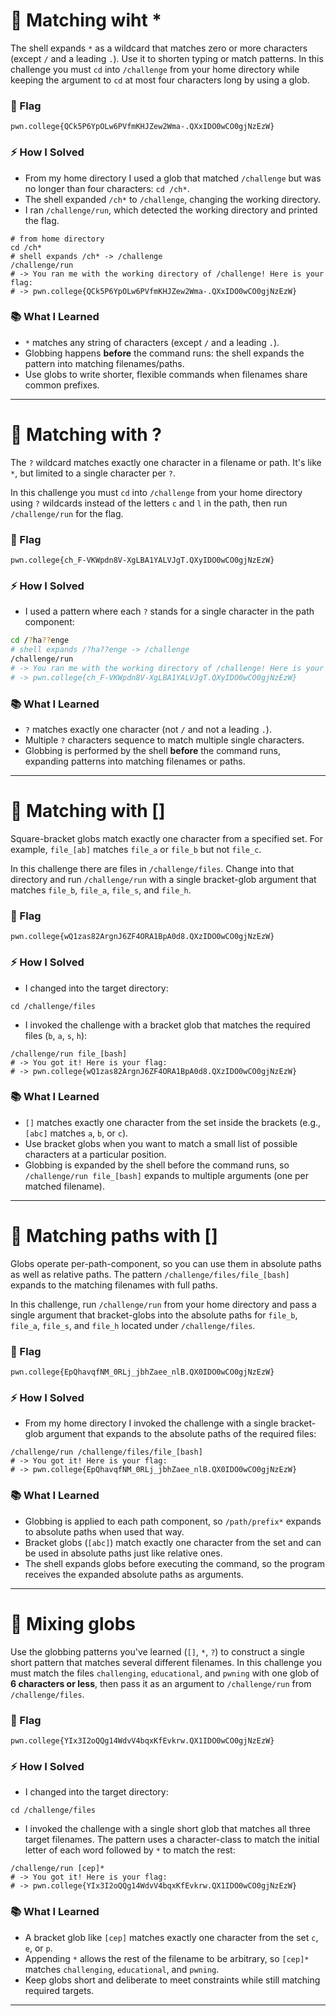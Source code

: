 # 🔹 Matching wiht *

The shell expands `*` as a wildcard that matches zero or more characters (except `/` and a leading `.`). Use it to shorten typing or match patterns. In this challenge you must `cd` into `/challenge` from your home directory while keeping the argument to `cd` at most four characters long by using a glob.

### 🏴 Flag

`pwn.college{QCk5P6YpOLw6PVfmKHJZew2Wma-.QXxIDO0wCO0gjNzEzW}`

### ⚡ How I Solved

* From my home directory I used a glob that matched `/challenge` but was no longer than four characters: `cd /ch*`.
* The shell expanded `/ch*` to `/challenge`, changing the working directory.
* I ran `/challenge/run`, which detected the working directory and printed the flag.

```
# from home directory
cd /ch*
# shell expands /ch* -> /challenge
/challenge/run
# -> You ran me with the working directory of /challenge! Here is your flag:
# -> pwn.college{QCk5P6YpOLw6PVfmKHJZew2Wma-.QXxIDO0wCO0gjNzEzW}
```

### 📚 What I Learned

* `*` matches any string of characters (except `/` and a leading `.`).
* Globbing happens **before** the command runs: the shell expands the pattern into matching filenames/paths.
* Use globs to write shorter, flexible commands when filenames share common prefixes.

---
# 🔹 Matching with ?

The `?` wildcard matches exactly one character in a filename or path. It's like `*`, but limited to a single character per `?`.

In this challenge you must `cd` into `/challenge` from your home directory using `?` wildcards instead of the letters `c` and `l` in the path, then run `/challenge/run` for the flag.

### 🏴 Flag

`pwn.college{ch_F-VKWpdn8V-XgLBA1YALVJgT.QXyIDO0wCO0gjNzEzW}`

### ⚡ How I Solved

* I used a pattern where each `?` stands for a single character in the path component:

```bash
cd /?ha??enge
# shell expands /?ha??enge -> /challenge
/challenge/run
# -> You ran me with the working directory of /challenge! Here is your flag:
# -> pwn.college{ch_F-VKWpdn8V-XgLBA1YALVJgT.QXyIDO0wCO0gjNzEzW}
```

### 📚 What I Learned

* `?` matches exactly one character (not `/` and not a leading `.`).
* Multiple `?` characters sequence to match multiple single characters.
* Globbing is performed by the shell **before** the command runs, expanding patterns into matching filenames or paths.

---
# 🔹 Matching with []

Square-bracket globs match exactly one character from a specified set. For example, `file_[ab]` matches `file_a` or `file_b` but not `file_c`.

In this challenge there are files in `/challenge/files`. Change into that directory and run `/challenge/run` with a single bracket-glob argument that matches `file_b`, `file_a`, `file_s`, and `file_h`.

### 🏴 Flag

`pwn.college{wQ1zas82ArgnJ6ZF4ORA1BpA0d8.QXzIDO0wCO0gjNzEzW}`

### ⚡ How I Solved

* I changed into the target directory:

```
cd /challenge/files
```

* I invoked the challenge with a bracket glob that matches the required files (`b`, `a`, `s`, `h`):

```
/challenge/run file_[bash]
# -> You got it! Here is your flag:
# -> pwn.college{wQ1zas82ArgnJ6ZF4ORA1BpA0d8.QXzIDO0wCO0gjNzEzW}
```

### 📚 What I Learned

* `[]` matches exactly one character from the set inside the brackets (e.g., `[abc]` matches `a`, `b`, or `c`).
* Use bracket globs when you want to match a small list of possible characters at a particular position.
* Globbing is expanded by the shell before the command runs, so `/challenge/run file_[bash]` expands to multiple arguments (one per matched filename).

---
# 🔹 Matching paths with []

Globs operate per-path-component, so you can use them in absolute paths as well as relative paths. The pattern `/challenge/files/file_[bash]` expands to the matching filenames with full paths.

In this challenge, run `/challenge/run` from your home directory and pass a single argument that bracket-globs into the absolute paths for `file_b`, `file_a`, `file_s`, and `file_h` located under `/challenge/files`.

### 🏴 Flag

`pwn.college{EpQhavqfNM_0RLj_jbhZaee_nlB.QX0IDO0wCO0gjNzEzW}`

### ⚡ How I Solved

* From my home directory I invoked the challenge with a single bracket-glob argument that expands to the absolute paths of the required files:

```
/challenge/run /challenge/files/file_[bash]
# -> You got it! Here is your flag:
# -> pwn.college{EpQhavqfNM_0RLj_jbhZaee_nlB.QX0IDO0wCO0gjNzEzW}
```

### 📚 What I Learned

* Globbing is applied to each path component, so `/path/prefix*` expands to absolute paths when used that way.
* Bracket globs (`[abc]`) match exactly one character from the set and can be used in absolute paths just like relative ones.
* The shell expands globs before executing the command, so the program receives the expanded absolute paths as arguments.

---
# 🔹 Mixing globs

Use the globbing patterns you've learned (`[]`, `*`, `?`) to construct a single short pattern that matches several different filenames. In this challenge you must match the files `challenging`, `educational`, and `pwning` with one glob of **6 characters or less**, then pass it as an argument to `/challenge/run` from `/challenge/files`.

### 🏴 Flag

`pwn.college{YIx3I2oQQg14WdvV4bqxKfEvkrw.QX1IDO0wCO0gjNzEzW}`

### ⚡ How I Solved

* I changed into the target directory:

```
cd /challenge/files
```

* I invoked the challenge with a single short glob that matches all three target filenames. The pattern uses a character-class to match the initial letter of each word followed by `*` to match the rest:

```
/challenge/run [cep]*
# -> You got it! Here is your flag:
# -> pwn.college{YIx3I2oQQg14WdvV4bqxKfEvkrw.QX1IDO0wCO0gjNzEzW}
```

### 📚 What I Learned

* A bracket glob like `[cep]` matches exactly one character from the set `c`, `e`, or `p`.
* Appending `*` allows the rest of the filename to be arbitrary, so `[cep]*` matches `challenging`, `educational`, and `pwning`.
* Keep globs short and deliberate to meet constraints while still matching required targets.

---
